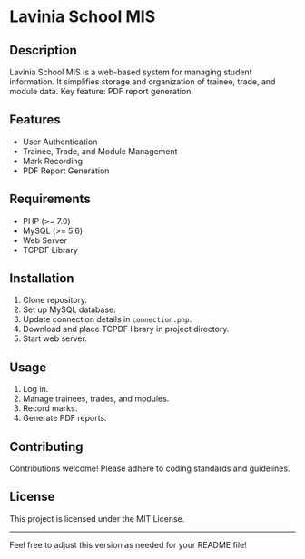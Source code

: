 # Lavinia School MIS

## Description

Lavinia School MIS is a web-based system for managing student information. It simplifies storage and organization of trainee, trade, and module data. Key feature: PDF report generation.

## Features

- User Authentication
- Trainee, Trade, and Module Management
- Mark Recording
- PDF Report Generation

## Requirements

- PHP (>= 7.0)
- MySQL (>= 5.6)
- Web Server
- TCPDF Library

## Installation

1. Clone repository.
2. Set up MySQL database.
3. Update connection details in `connection.php`.
4. Download and place TCPDF library in project directory.
5. Start web server.

## Usage

1. Log in.
2. Manage trainees, trades, and modules.
3. Record marks.
4. Generate PDF reports.

## Contributing

Contributions welcome! Please adhere to coding standards and guidelines.

## License

This project is licensed under the MIT License.

---

Feel free to adjust this version as needed for your README file!
